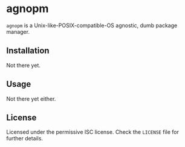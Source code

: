 # agnopm

`agnopm` is a Unix-like-POSIX-compatible-OS agnostic, dumb package manager.

## Installation

Not there yet.

## Usage

Not there yet either.

## License

Licensed under the permissive ISC license.  Check the `LICENSE` file for further
details.
